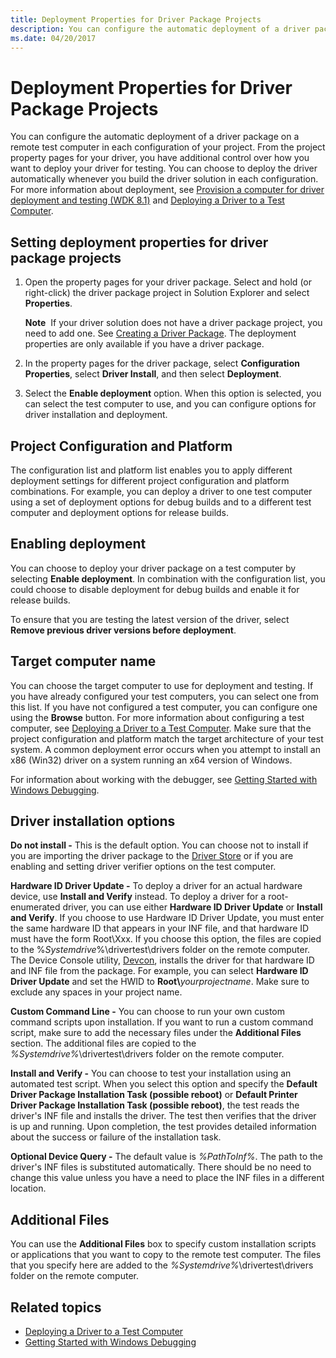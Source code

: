 ```yaml
---
title: Deployment Properties for Driver Package Projects
description: You can configure the automatic deployment of a driver package on a remote test computer in each configuration of your project.
ms.date: 04/20/2017
---
```


# Deployment Properties for Driver Package Projects

You can configure the automatic deployment of a driver package on a remote test computer in each configuration of your project. From the project property pages for your driver, you have additional control over how you want to deploy your driver for testing. You can choose to deploy the driver automatically whenever you build the driver solution in each configuration. For more information about deployment, see [Provision a computer for driver deployment and testing (WDK 8.1)](../gettingstarted/provision-a-target-computer-wdk-8-1.md) and [Deploying a Driver to a Test Computer](deploying-a-driver-to-a-test-computer.md).

## <span id="Setting_deployment_properties_for_driver_package_projects"></span><span id="setting_deployment_properties_for_driver_package_projects"></span><span id="SETTING_DEPLOYMENT_PROPERTIES_FOR_DRIVER_PACKAGE_PROJECTS"></span>Setting deployment properties for driver package projects


1.  Open the property pages for your driver package. Select and hold (or right-click) the driver package project in Solution Explorer and select **Properties**.

    **Note**  If your driver solution does not have a driver package project, you need to add one. See [Creating a Driver Package](creating-a-driver-package.md). The deployment properties are only available if you have a driver package.
2.  In the property pages for the driver package, select **Configuration Properties**, select **Driver Install**, and then select **Deployment**.
3.  Select the **Enable deployment** option. When this option is selected, you can select the test computer to use, and you can configure options for driver installation and deployment.

## <span id="Project_Configuration_and_Platform"></span><span id="project_configuration_and_platform"></span><span id="PROJECT_CONFIGURATION_AND_PLATFORM"></span>Project Configuration and Platform


The configuration list and platform list enables you to apply different deployment settings for different project configuration and platform combinations. For example, you can deploy a driver to one test computer using a set of deployment options for debug builds and to a different test computer and deployment options for release builds.

## <span id="Enabling_deployment"></span><span id="enabling_deployment"></span><span id="ENABLING_DEPLOYMENT"></span>Enabling deployment


You can choose to deploy your driver package on a test computer by selecting **Enable deployment**. In combination with the configuration list, you could choose to disable deployment for debug builds and enable it for release builds.

To ensure that you are testing the latest version of the driver, select **Remove previous driver versions before deployment**.

## <span id="Target_computer_name"></span><span id="target_computer_name"></span><span id="TARGET_COMPUTER_NAME"></span>Target computer name


You can choose the target computer to use for deployment and testing. If you have already configured your test computers, you can select one from this list. If you have not configured a test computer, you can configure one using the **Browse** button. For more information about configuring a test computer, see [Deploying a Driver to a Test Computer](deploying-a-driver-to-a-test-computer.md). Make sure that the project configuration and platform match the target architecture of your test system. A common deployment error occurs when you attempt to install an x86 (Win32) driver on a system running an x64 version of Windows. 

For information about working with the debugger, see [Getting Started with Windows Debugging](../debugger/getting-started-with-windows-debugging.md).

## <span id="Driver_installation_options"></span><span id="driver_installation_options"></span><span id="DRIVER_INSTALLATION_OPTIONS"></span>Driver installation options


**Do not install -** This is the default option. You can choose not to install if you are importing the driver package to the [Driver Store](../install/driver-store.md) or if you are enabling and setting driver verifier options on the test computer.

**Hardware ID Driver Update -** To deploy a driver for an actual hardware device, use **Install and Verify** instead. To deploy a driver for a root-enumerated driver, you can use either **Hardware ID Driver Update** or **Install and Verify**. If you choose to use Hardware ID Driver Update, you must enter the same hardware ID that appears in your INF file, and that hardware ID must have the form Root\\Xxx. If you choose this option, the files are copied to the %*Systemdrive*%\\drivertest\\drivers folder on the remote computer. The Device Console utility, [Devcon](../devtest/devcon.md), installs the driver for that hardware ID and INF file from the package. For example, you can select **Hardware ID Driver Update** and set the HWID to **Root\\**<em>yourprojectname</em>. Make sure to exclude any spaces in your project name.

**Custom Command Line -** You can choose to run your own custom command scripts upon installation. If you want to run a custom command script, make sure to add the necessary files under the **Additional Files** section. The additional files are copied to the *%Systemdrive%*\\drivertest\\drivers folder on the remote computer.

**Install and Verify -** You can choose to test your installation using an automated test script. When you select this option and specify the **Default Driver Package Installation Task (possible reboot)** or **Default Printer Driver Package Installation Task (possible reboot)**, the test reads the driver's INF file and installs the driver. The test then verifies that the driver is up and running. Upon completion, the test provides detailed information about the success or failure of the installation task.

**Optional Device Query -** The default value is *%PathToInf%*. The path to the driver's INF files is substituted automatically. There should be no need to change this value unless you have a need to place the INF files in a different location.

## <span id="Additional_Files"></span><span id="additional_files"></span><span id="ADDITIONAL_FILES"></span>Additional Files


You can use the **Additional Files** box to specify custom installation scripts or applications that you want to copy to the remote test computer. The files that you specify here are added to the *%Systemdrive%*\\drivertest\\drivers folder on the remote computer.

## <span id="related_topics"></span>Related topics


* [Deploying a Driver to a Test Computer](deploying-a-driver-to-a-test-computer.md)
* [Getting Started with Windows Debugging](../debugger/getting-started-with-windows-debugging.md)
 

